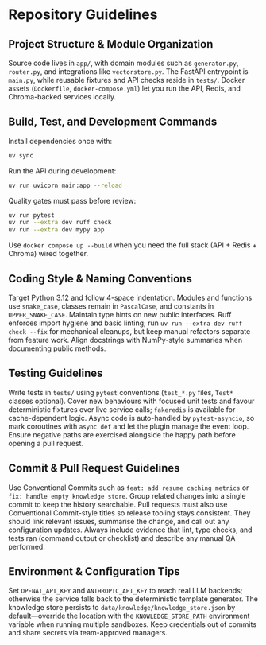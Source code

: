 # Repository Guidelines

## Project Structure & Module Organization
Source code lives in `app/`, with domain modules such as `generator.py`, `router.py`, and integrations like `vectorstore.py`. The FastAPI entrypoint is `main.py`, while reusable fixtures and API checks reside in `tests/`. Docker assets (`Dockerfile`, `docker-compose.yml`) let you run the API, Redis, and Chroma-backed services locally.

## Build, Test, and Development Commands
Install dependencies once with:
```bash
uv sync
```
Run the API during development:
```bash
uv run uvicorn main:app --reload
```
Quality gates must pass before review:
```bash
uv run pytest
uv run --extra dev ruff check
uv run --extra dev mypy app
```
Use `docker compose up --build` when you need the full stack (API + Redis + Chroma) wired together.

## Coding Style & Naming Conventions
Target Python 3.12 and follow 4-space indentation. Modules and functions use `snake_case`, classes remain in `PascalCase`, and constants in `UPPER_SNAKE_CASE`. Maintain type hints on new public interfaces. Ruff enforces import hygiene and basic linting; run `uv run --extra dev ruff check --fix` for mechanical cleanups, but keep manual refactors separate from feature work. Align docstrings with NumPy-style summaries when documenting public methods.

## Testing Guidelines
Write tests in `tests/` using `pytest` conventions (`test_*.py` files, `Test*` classes optional). Cover new behaviours with focused unit tests and favour deterministic fixtures over live service calls; `fakeredis` is available for cache-dependent logic. Async code is auto-handled by `pytest-asyncio`, so mark coroutines with `async def` and let the plugin manage the event loop. Ensure negative paths are exercised alongside the happy path before opening a pull request.

## Commit & Pull Request Guidelines
Use Conventional Commits such as `feat: add resume caching metrics` or `fix: handle empty knowledge store`. Group related changes into a single commit to keep the history searchable. Pull requests must also use Conventional Commit-style titles so release tooling stays consistent. They should link relevant issues, summarise the change, and call out any configuration updates. Always include evidence that lint, type checks, and tests ran (command output or checklist) and describe any manual QA performed.

## Environment & Configuration Tips
Set `OPENAI_API_KEY` and `ANTHROPIC_API_KEY` to reach real LLM backends; otherwise the service falls back to the deterministic template generator. The knowledge store persists to `data/knowledge/knowledge_store.json` by default—override the location with the `KNOWLEDGE_STORE_PATH` environment variable when running multiple sandboxes. Keep credentials out of commits and share secrets via team-approved managers.
